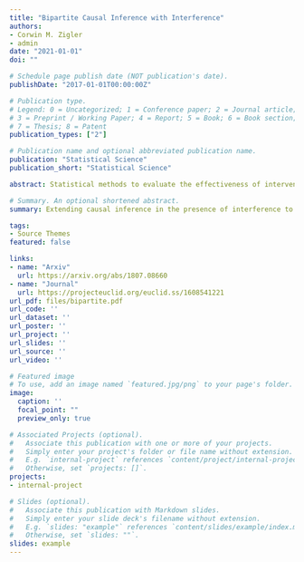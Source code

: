 ```yaml
---
title: "Bipartite Causal Inference with Interference"
authors:
- Corwin M. Zigler
- admin
date: "2021-01-01"
doi: ""

# Schedule page publish date (NOT publication's date).
publishDate: "2017-01-01T00:00:00Z"

# Publication type.
# Legend: 0 = Uncategorized; 1 = Conference paper; 2 = Journal article;
# 3 = Preprint / Working Paper; 4 = Report; 5 = Book; 6 = Book section;
# 7 = Thesis; 8 = Patent
publication_types: ["2"]

# Publication name and optional abbreviated publication name.
publication: "Statistical Science"
publication_short: "Statistical Science"

abstract: Statistical methods to evaluate the effectiveness of interventions are increasingly challenged by the inherent interconnectedness of units. Specifically, a recent flurry of methods research has addressed the problem of interference between observations, which arises when one observational unit’s outcome depends not only on its treatment but also the treatment assigned to other units. We introduce the setting of bipartite causal inference with interference, which arises when 1) treatments are defined on observational units that are distinct from those at which outcomes are measured and 2) there is interference between units in the sense that outcomes for some units depend on the treatments assigned to many other units. Basic definitions and formulations are provided for this setting, highlighting similarities and differences with more commonly considered settings of causal inference with interference. Several types of causal estimands are discussed, and a simple inverse probability of treatment weighted estimator is developed for a subset of simplified estimands. The estimators are deployed to evaluate how interventions to reduce air pollution from 473 power plants in the U.S. causally affect cardiovascular hospitalization among Medicare beneficiaries residing at 23,458 zip code locations.

# Summary. An optional shortened abstract.
summary: Extending causal inference in the presence of interference to bipartite settings where the interventional units are different from the outcome units.

tags:
- Source Themes
featured: false

links:
- name: "Arxiv"
  url: https://arxiv.org/abs/1807.08660
- name: "Journal"
  url: https://projecteuclid.org/euclid.ss/1608541221
url_pdf: files/bipartite.pdf
url_code: ''
url_dataset: ''
url_poster: ''
url_project: ''
url_slides: ''
url_source: ''
url_video: ''

# Featured image
# To use, add an image named `featured.jpg/png` to your page's folder. 
image:
  caption: ''
  focal_point: ""
  preview_only: true

# Associated Projects (optional).
#   Associate this publication with one or more of your projects.
#   Simply enter your project's folder or file name without extension.
#   E.g. `internal-project` references `content/project/internal-project/index.md`.
#   Otherwise, set `projects: []`.
projects:
- internal-project

# Slides (optional).
#   Associate this publication with Markdown slides.
#   Simply enter your slide deck's filename without extension.
#   E.g. `slides: "example"` references `content/slides/example/index.md`.
#   Otherwise, set `slides: ""`.
slides: example
---
```


